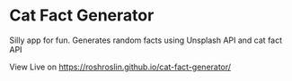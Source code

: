 # Cat Fact Generator

Silly app for fun. Generates random facts using Unsplash API and cat fact API

View Live on https://roshroslin.github.io/cat-fact-generator/
